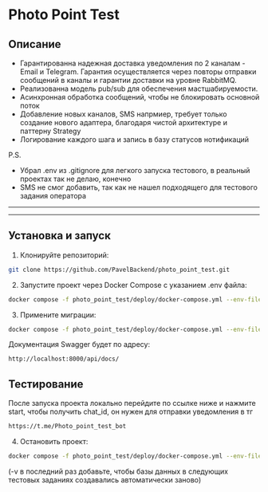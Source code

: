 # Photo Point Test

## Описание

- Гарантированна надежная доставка уведомления по 2 каналам - Email и Telegram. Гарантия осуществляется через повторы отправки сообщений в каналы и гарантии доставки на уровне RabbitMQ.
- Реализованна модель pub/sub для обеспечения мастшабируемости.
- Асинхронная обработка сообщений, чтобы не блокировать основной поток
- Добавление новых каналов, SMS напрмиер, требует только создание нового адаптера, благодаря чистой архитектуре и паттерну Strategy
- Логирование каждого шага и запись в базу статусов нотификаций

P.S.
- Убрал .env из .gitignore для легкого запуска тестового, в реальный проектах так не делаю, конечно
- SMS не смог добавить, так как не нашел подходящего для тестового задания оператора

---

---

## Установка и запуск

1. Клонируйте репозиторий:

```bash
git clone https://github.com/PavelBackend/photo_point_test.git
```

2. Запустите проект через Docker Compose с указанием .env файла:
```bash
docker compose -f photo_point_test/deploy/docker-compose.yml --env-file photo_point_test/.env up --build -d
```

3. Примените миграции:
```bash
docker compose -f photo_point_test/deploy/docker-compose.yml --env-file photo_point_test/.env run --rm main_service python manage.py migrate
```

Документация Swagger будет по адресу:
```bash
http://localhost:8000/api/docs/
```

## Тестирование
После запуска проекта локально перейдите по ссылке ниже и нажмите start, чтобы получить chat_id, он нужен для отправки уведомления в тг
```bash
https://t.me/Photo_point_test_bot
```

4. Остановить проект:
```bash
docker compose -f photo_point_test/deploy/docker-compose.yml --env-file photo_point_test/.env down
```
(-v в последний раз добавьте, чтобы базы данных в следующих тестовых заданиях создавались автоматически заново)

